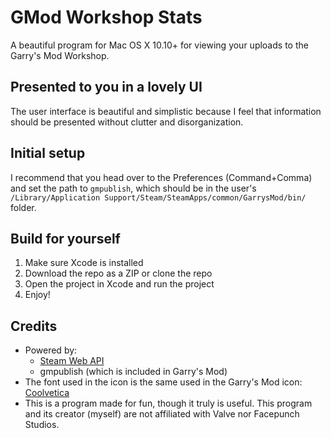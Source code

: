 # GMod Workshop Stats
A beautiful program for Mac OS X 10.10+ for viewing your uploads to the Garry's Mod Workshop.

## Presented to you in a lovely UI
The user interface is beautiful and simplistic because I feel that information should be presented without clutter and disorganization.

## Initial setup
I recommend that you head over to the Preferences (Command+Comma) and set the path to `gmpublish`, which should be in the user's `/Library/Application Support/Steam/SteamApps/common/GarrysMod/bin/` folder.

## Build for yourself
1. Make sure Xcode is installed
2. Download the repo as a ZIP or clone the repo
3. Open the project in Xcode and run the project
4. Enjoy!

## Credits
- Powered by:
  - [Steam Web API](http://steamcommunity.com/dev)
  - gmpublish (which is included in Garry's Mod)
- The font used in the icon is the same used in the Garry's Mod icon: [Coolvetica](http://www.dafont.com/coolvetica.font)
- This is a program made for fun, though it truly is useful. This program and its creator (myself) are not affiliated with Valve nor Facepunch Studios.
